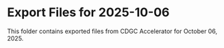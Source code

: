 # Export Files for 2025-10-06

This folder contains exported files from CDGC Accelerator for October 06, 2025.
